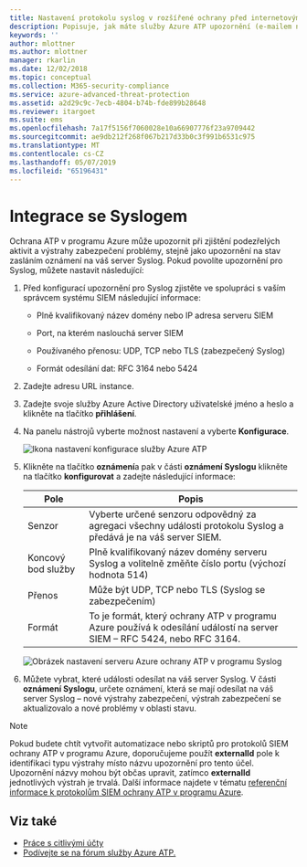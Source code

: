 ```yaml
---
title: Nastavení protokolu syslog v rozšířené ochrany před internetovými útoky pro Azure | Dokumentace Microsoftu
description: Popisuje, jak máte služby Azure ATP upozornění (e-mailem nebo předáváním událostí služby Azure ATP) při zjištění podezřelých aktivit
keywords: ''
author: mlottner
ms.author: mlottner
manager: rkarlin
ms.date: 12/02/2018
ms.topic: conceptual
ms.collection: M365-security-compliance
ms.service: azure-advanced-threat-protection
ms.assetid: a2d29c9c-7ecb-4804-b74b-fde899b28648
ms.reviewer: itargoet
ms.suite: ems
ms.openlocfilehash: 7a17f5156f7060028e10a66907776f23a9709442
ms.sourcegitcommit: ae9db212f268f067b217d33b0c3f991b6531c975
ms.translationtype: MT
ms.contentlocale: cs-CZ
ms.lasthandoff: 05/07/2019
ms.locfileid: "65196431"
---
```

# <a name="integrate-with-syslog"></a>Integrace se Syslogem

Ochrana ATP v programu Azure může upozornit při zjištění podezřelých aktivit a výstrahy zabezpečení problémy, stejně jako upozornění na stav zasláním oznámení na váš server Syslog. Pokud povolíte upozornění pro Syslog, můžete nastavit následující:

1. Před konfigurací upozornění pro Syslog zjistěte ve spolupráci s vaším správcem systému SIEM následující informace:

   -   Plně kvalifikovaný název domény nebo IP adresa serveru SIEM

   -   Port, na kterém naslouchá server SIEM

   -   Používaného přenosu: UDP, TCP nebo TLS (zabezpečený Syslog)

   -   Formát odesílání dat: RFC 3164 nebo 5424

2. Zadejte adresu URL instance.

3. Zadejte svoje služby Azure Active Directory uživatelské jméno a heslo a klikněte na tlačítko **přihlášení**.

4. Na panelu nástrojů vyberte možnost nastavení a vyberte **Konfigurace**.

   ![Ikona nastavení konfigurace služby Azure ATP](media/ATP-config-menu.png)

5. Klikněte na tlačítko **oznámení**a pak v části **oznámení Syslogu** klikněte na tlačítko **konfigurovat** a zadejte následující informace:

   |Pole|Popis|
   |---------|---------------|
   |Senzor|Vyberte určené senzoru odpovědný za agregaci všechny události protokolu Syslog a předává je na váš server SIEM.|
   |Koncový bod služby|Plně kvalifikovaný název domény serveru Syslog a volitelně změňte číslo portu (výchozí hodnota 514)|
   |Přenos|Může být UDP, TCP nebo TLS (Syslog se zabezpečením)|
   |Formát|To je formát, který ochrany ATP v programu Azure používá k odesílání událostí na server SIEM – RFC 5424, nebo RFC 3164.|

   ![Obrázek nastavení serveru Azure ochrany ATP v programu Syslog](media/atp-syslog.png)

6. Můžete vybrat, které události odesílat na váš server Syslog. V části **oznámení Syslogu**, určete oznámení, která se mají odesílat na váš server Syslog – nové výstrahy zabezpečení, výstrah zabezpečení se aktualizovalo a nové problémy v oblasti stavu.

> [!NOTE]
> Pokud budete chtít vytvořit automatizace nebo skriptů pro protokolů SIEM ochrany ATP v programu Azure, doporučujeme použít **externalId** pole k identifikaci typu výstrahy místo názvu upozornění pro tento účel. Upozornění názvy mohou být občas upravit, zatímco **externalId** jednotlivých výstrah je trvalá. Další informace najdete v tématu [referenční informace k protokolům SIEM ochrany ATP v programu Azure](cef-format-sa.md). 


## <a name="see-also"></a>Viz také

- [Práce s citlivými účty](sensitive-accounts.md)
- [Podívejte se na fórum služby Azure ATP.](https://aka.ms/azureatpcommunity)
